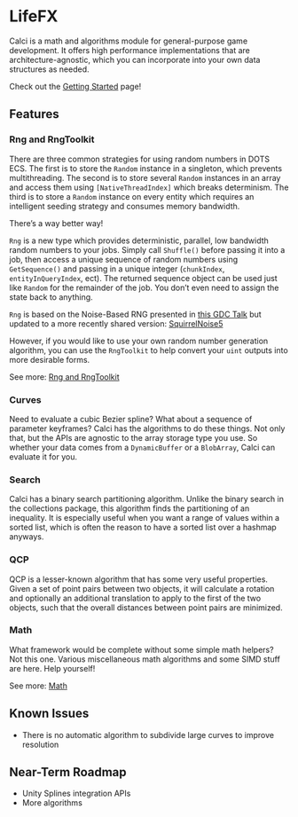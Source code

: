 # LifeFX

Calci is a math and algorithms module for general-purpose game development. It
offers high performance implementations that are architecture-agnostic, which
you can incorporate into your own data structures as needed.

Check out the [Getting Started](Getting%20Started.md) page!

## Features

### Rng and RngToolkit

There are three common strategies for using random numbers in DOTS ECS. The
first is to store the `Random` instance in a singleton, which prevents
multithreading. The second is to store several `Random` instances in an array
and access them using `[NativeThreadIndex]` which breaks determinism. The third
is to store a `Random` instance on every entity which requires an intelligent
seeding strategy and consumes memory bandwidth.

There’s a way better way!

`Rng` is a new type which provides deterministic, parallel, low bandwidth random
numbers to your jobs. Simply call `Shuffle()` before passing it into a job, then
access a unique sequence of random numbers using `GetSequence()` and passing in
a unique integer (`chunkIndex`, `entityInQueryIndex`, ect). The returned
sequence object can be used just like `Random` for the remainder of the job. You
don’t even need to assign the state back to anything.

`Rng` is based on the Noise-Based RNG presented in [this GDC
Talk](https://www.youtube.com/watch?v=LWFzPP8ZbdU) but updated to a more
recently shared version:
[SquirrelNoise5](https://twitter.com/SquirrelTweets/status/1421251894274625536)

However, if you would like to use your own random number generation algorithm,
you can use the `RngToolkit` to help convert your `uint` outputs into more
desirable forms.

See more: [Rng and RngToolkit](Rng%20and%20RngToolkit.md)

### Curves

Need to evaluate a cubic Bezier spline? What about a sequence of parameter
keyframes? Calci has the algorithms to do these things. Not only that, but the
APIs are agnostic to the array storage type you use. So whether your data comes
from a `DynamicBuffer` or a `BlobArray`, Calci can evaluate it for you.

### Search

Calci has a binary search partitioning algorithm. Unlike the binary search in
the collections package, this algorithm finds the partitioning of an inequality.
It is especially useful when you want a range of values within a sorted list,
which is often the reason to have a sorted list over a hashmap anyways.

### QCP

QCP is a lesser-known algorithm that has some very useful properties. Given a
set of point pairs between two objects, it will calculate a rotation and
optionally an additional translation to apply to the first of the two objects,
such that the overall distances between point pairs are minimized.

### Math

What framework would be complete without some simple math helpers? Not this one.
Various miscellaneous math algorithms and some SIMD stuff are here. Help
yourself!

See more: [Math](Math.md)

## Known Issues

-   There is no automatic algorithm to subdivide large curves to improve
    resolution

## Near-Term Roadmap

-   Unity Splines integration APIs
-   More algorithms
